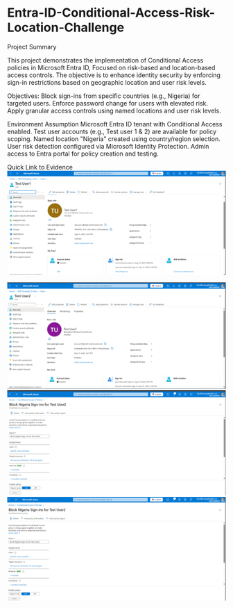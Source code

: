 # Entra-ID-Conditional-Access-Risk-Location-Challenge
Project Summary

This project demonstrates the implementation of Conditional Access policies in Microsoft Entra ID, Focused on risk-based and location-based access controls. The objective is to enhance identity security by enforcing sign-in restrictions based on geographic location and user risk levels.

Objectives:
Block sign-ins from specific countries (e.g., Nigeria) for targeted users.
Enforce password change for users with elevated risk.
Apply granular access controls using named locations and user risk levels.

Environment Assumption
Microsoft Entra ID tenant with Conditional Access enabled.
Test user accounts (e.g., Test user 1 & 2) are available for policy scoping.
Named location "Nigeria" created using country/region selection.
User risk detection configured via Microsoft Identity Protection.
Admin access to Entra portal for policy creation and testing.

Quick Link to Evidence
![image alt](https://github.com/cyberbloomy01/Entra-ID-Conditional-Access-Risk-Location-Challenge/blob/b861ba83fe96398b3eedbf4816014225da2e54e9/Screenshot%202025-08-15%20073531.png)


![image alt](https://github.com/cyberbloomy01/Entra-ID-Conditional-Access-Risk-Location-Challenge/blob/b74ca3227399c3ddfd4f1d1e3caba9ecfea746b8/Screenshot%202025-08-15%20073617.png)
![image alt](https://github.com/cyberbloomy01/Entra-ID-Conditional-Access-Risk-Location-Challenge/blob/ec20a2d07407db174a154fc066bb14e95dc38940/Screenshot%202025-08-15%20081544.png)
![image alt](https://github.com/cyberbloomy01/Entra-ID-Conditional-Access-Risk-Location-Challenge/blob/3c9e6dc8d040fea26b3e4ba60d8ee39a1bcc4345/Screenshot%202025-08-15%20081601.png)
